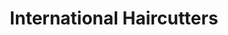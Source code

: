 ---
title: "International Haircutters"
url: /fresh-meadows/international-haircutters/
shop: hairdresser
---